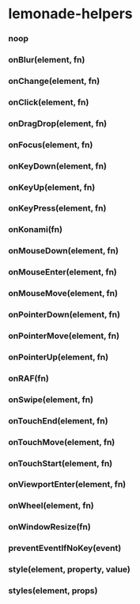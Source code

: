 # lemonade-helpers

### noop
### onBlur(element, fn)
### onChange(element, fn)
### onClick(element, fn)
### onDragDrop(element, fn)
### onFocus(element, fn)
### onKeyDown(element, fn)
### onKeyUp(element, fn)
### onKeyPress(element, fn)
### onKonami(fn)
### onMouseDown(element, fn)
### onMouseEnter(element, fn)
### onMouseMove(element, fn)
### onPointerDown(element, fn)
### onPointerMove(element, fn)
### onPointerUp(element, fn)
### onRAF(fn)
### onSwipe(element, fn)
### onTouchEnd(element, fn)
### onTouchMove(element, fn)
### onTouchStart(element, fn)
### onViewportEnter(element, fn)
### onWheel(element, fn)
### onWindowResize(fn)
### preventEventIfNoKey(event)
### style(element, property, value)
### styles(element, props)